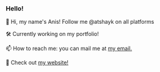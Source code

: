 ### Hello!

👋 Hi, my name's Anis! Follow me @atshayk on all platforms

🛠️ Currently working on my portfolio!

📫 How to reach me: you can mail me at [my email.](anistimurshayk@gmail.com)

💼 Check out [my website!](https://atshayk.github.io/portfolio/)
